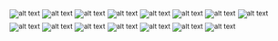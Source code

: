 <sub>![alt text](https://img.shields.io/badge/%20Libft-112/100%20Success-green?style=plastic&logo=42)</sub>
<sub>![alt text](https://img.shields.io/badge/%20Ft_printf-100/100%20Success-green?style=plastic&logo=42)</sub>
<sub>![alt text](https://img.shields.io/badge/%20Get_next_line-125/100%20Success-green?style=plastic&logo=42)</sub>
<sub>![alt text](https://img.shields.io/badge/%20Born2beroot-100/100%20Success-green?style=plastic&logo=42)</sub>
<sub>![alt text](https://img.shields.io/badge/%20So_long-100/100%20Success-green?style=plastic&logo=42)</sub>
<sub>![alt text](https://img.shields.io/badge/%20Pipex-Finished%20100/100%20Success-green?style=plastic&logo=42)</sub>
<sub>![alt text](https://img.shields.io/badge/%20Push_swap-84/100%20Success-green?style=plastic&logo=42)</sub>
<sub>![alt text](https://img.shields.io/badge/%20Minishell-125/100%20★%20Success-green?style=plastic&logo=42)</sub>
<sub>![alt text](https://img.shields.io/badge/%20Philosophers-100/100%20Success-green?style=plastic&logo=42)</sub>
<sub>![alt text](https://img.shields.io/badge/%20Cub3D-105/100%20Success-green?style=plastic&logo=42)</sub>
<sub>![alt text](https://img.shields.io/badge/%20CPP_0-Work%20in%20progress-orange?style=plastic&logo=42)</sub>
<sub>![alt text](https://img.shields.io/badge/%20CPP_0-Finished%20N/e-black?style=plastic&logo=42)</sub>
<sub>![alt text](https://img.shields.io/badge/%20CPP_1-Work%20in%20progress-orange?style=plastic&logo=42)</sub>
<sub>![alt text](https://img.shields.io/badge/%20Exam_04-Work%20in%20progress-orange?style=plastic&logo=42)</sub>
<sub>![alt text](https://img.shields.io/badge/%20-c3Nz-CC0000?logoColor=black&labelColor=white&style=plastic&logo=42)</sub>
